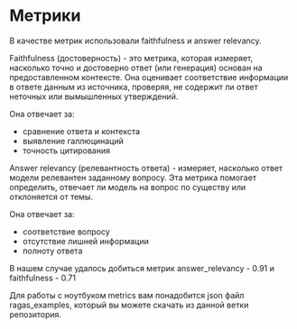 # Метрики

В качестве метрик использовали faithfulness и answer relevancy.

Faithfulness (достоверность) - это метрика, которая измеряет, насколько точно и достоверно ответ (или генерация) основан на предоставленном контексте. Она оценивает соответствие информации в ответе данным из источника, проверяя, не содержит ли ответ неточных или вымышленных утверждений.

Она отвечает за:
- сравнение ответа и контекста
- выявление галлюцинаций
- точность цитирования


Answer relevancy (релевантность ответа) - измеряет, насколько ответ модели релевантен заданному вопросу. Эта метрика помогает определить, отвечает ли модель на вопрос по существу или отклоняется от темы.

Она отвечает за:
- соответствие вопросу
- отсутствие лишней информации
- полноту ответа


В нашем случае удалось добиться метрик answer_relevancy - 0.91 и faithfulness - 0.71


Для работы с ноутбуком metrics вам понадобится json файл ragas_examples, который вы можете скачать из данной ветки репозитория.
